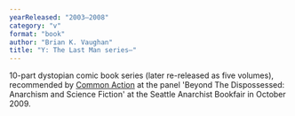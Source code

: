 ```yaml
---
yearReleased: "2003–2008"
category: "v"
format: "book"
author: "Brian K. Vaughan"
title: "Y: The Last Man series—"
---
```

10-part dystopian comic book series (later re-released as  five volumes), recommended by <a href="http://nwsfsnews.blogspot.com/2009/10/i-wanna-read-sf-anarchy.html"> Common Action</a> at the panel 'Beyond The Dispossessed: Anarchism and Science  Fiction' at the Seattle Anarchist Bookfair in October 2009.
 